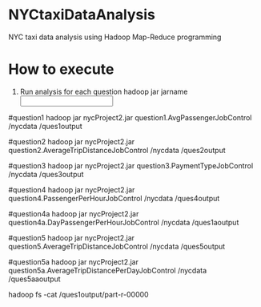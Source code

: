 # NYCtaxiDataAnalysis
NYC taxi data analysis using Hadoop Map-Reduce programming
# How to execute
1. Run analysis for each question
hadoop jar jarname <Main class> <Input path directory>  <output path directory>

#question1
hadoop jar nycProject2.jar question1.AvgPassengerJobControl /nycdata /ques1output

#question2
hadoop jar nycProject2.jar question2.AverageTripDistanceJobControl /nycdata /ques2output

#question3
hadoop jar nycProject2.jar question3.PaymentTypeJobControl /nycdata /ques3output

#question4
hadoop jar nycProject2.jar question4.PassengerPerHourJobControl /nycdata /ques4output

#question4a
hadoop jar nycProject2.jar question4a.DayPassengerPerHourJobControl /nycdata /ques1aoutput

#question5
hadoop jar nycProject2.jar question5.AverageTripDistanceJobControl /nycdata /ques5output

#question5a
hadoop jar nycProject2.jar question5a.AverageTripDistancePerDayJobControl /nycdata /ques5aaoutput

hadoop fs -cat /ques1output/part-r-00000




